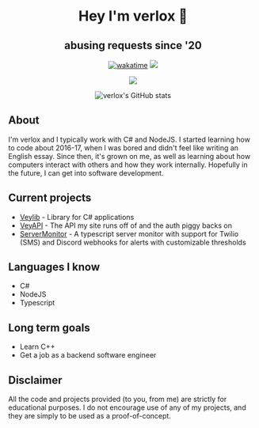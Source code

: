 <div align="center">

# Hey I'm verlox 👋
## abusing requests since '20

[![wakatime](https://wakatime.com/badge/user/0ccf7ed5-30a2-486d-8ea4-6b0ca58cd9c9.svg)](https://wakatime.com/@0ccf7ed5-30a2-486d-8ea4-6b0ca58cd9c9)
![](https://komarev.com/ghpvc/?username=verlox&color=blueviolet)

<img src="https://discord.c99.nl/widget/theme-4/921558491255148615.png"></img>

![verlox's GitHub stats](https://github-readme-stats.vercel.app/api?username=verlox&show_icons=true&theme=radical)

</div>

## About
I'm verlox and I typically work with C# and NodeJS. I started learning how to code about 2016-17, when I was bored and didn't feel like writing an English essay. Since then, it's grown on me, as well as learning about how computers interact with others and how they work internally. Hopefully in the future, I can get into software development.

## Current projects
* [Veylib](https://github.com/verlox/Veylib) - Library for C# applications
* [VeyAPI](https://github.com/verlox/VeyAPI) - The API my site runs off of and the auth piggy backs on
* [ServerMonitor](https://github.com/verlox/ServerMonitor) - A typescript server monitor with support for Twilio (SMS) and Discord webhooks for alerts with customizable thresholds

## Languages I know
* C#
* NodeJS
* Typescript

## Long term goals
* Learn C++
* Get a job as a backend software engineer

## Disclaimer
All the code and projects provided (to you, from me) are strictly for educational purposes. I do not encourage use of any of my projects, and they are simply to be used as a proof-of-concept.
